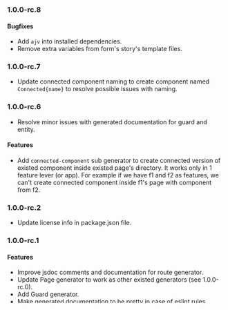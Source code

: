 ### 1.0.0-rc.8
#### Bugfixes
- Add `ajv` into installed dependencies.
- Remove extra variables from form's story's template files.


### 1.0.0-rc.7
- Update connected component naming to create component named `Connected{name}` to resolve possible issues with naming.


### 1.0.0-rc.6
- Resolve minor issues with generated documentation for guard and entity.

#### Features
- Add `connected-component` sub generator to create connected version of existed component inside existed page's directory. It works only in 1 feature lever (or app). For example if we have f1 and f2 as features, we can't create connected component inside f1's page with component from f2.  


### 1.0.0-rc.2
- Update license info in package.json file.


### 1.0.0-rc.1
#### Features 
- Improve jsdoc comments and documentation for route generator.
- Update Page generator to work as other existed generators (see 1.0.0-rc.0).
- Add Guard generator.
- Make generated documentation to be pretty in case of eslint rules.

#### Internal change (for developers)
- Add `BaseSubGenerator#transformModuleName()` method to change module name.


### 1.0.0-rc.0
We have re-written existed sub-generators to replace much code with separated modules that do the same things.
This allows to think more about "what code do we generate" instead of "how do we generate the code". 

#### Breaking changes
- Nested generators not works in other way:
  - Old:
    - `yo @saritasa/react:entity MyEntity` command generates 
      `src/entities/MyEntity` folder with internal content.
    - `yo @saritasa/react:entity Deep/Nested/MyEntity` command generates 
      `src/Deep/Nested/MyEntity` folder with internal content.
  - New:
      - `yo @saritasa/react:entity MyEntity` command generates 
        `src/entities/MyEntity` folder with internal content. **Was not changed**.
      - `yo @saritasa/react:entity Deep/Nested/MyEntity` command generates 
        `src/features/Deep/features/Nested/entities/MyEntity` folder with internal content. **Was changed**.

#### Features 
- Add Route generator.
- Add Feature generator.
- Add `create-saritasa-react-app` script to allow generate app via `npx @saritasa/generator-react app-name`.
- Add generating documentation.yml files for generated content for future usage.

#### Internal change (for developers)
- Create `BaseGenerator` that implements basic logic for generators 
and adds some flags into every generator.
- Create `BaseSubGenerator` that extends `BaseGenerator` and 
implements basic logic for sub-generators for writing named and parted templates.


### 0.2.1
#### Features
- Change entity's schema to use .js instead of .json file.
- Add flow's check for action types to use strict literal types.
- Add SET and SET_LIST actions into reducer.


### 0.1.2
#### Features
- Add documentation for entity's action creators.
- Add tags for package.
- Add generator for forms.


### 0.1.1
#### Bugfixes
- Fix miss-named classname inside component view's generated jsdoc. 


### 0.1.0
#### Features
- Add generator for entities.


### 0.0.8
#### Bugfixes
- Resolve issue with missing props cause wrong default code.


### 0.0.7
#### Features
- Add some tests for controller.


### 0.0.6
#### Bugfixes
- Prevent eslint errors cause @return tag instead of @returns.


### 0.0.5
#### Features
- Allow to generate code without flow.
- Allow to generate code without stories.
- Allow to generate code without tests.


### 0.0.4
#### Features
- Improve generated jsdoc comments to prevent extra changes after generation.
- Replace `root` className with `host`.  


### 0.0.3
#### Bugfixes
- Resolve issue with throw error on `generate:component` cause wrong initializing order.


### 0.0.2
- Bump version to publish.


### 0.0.1
- Init package.
- Add `component` sub-generator.